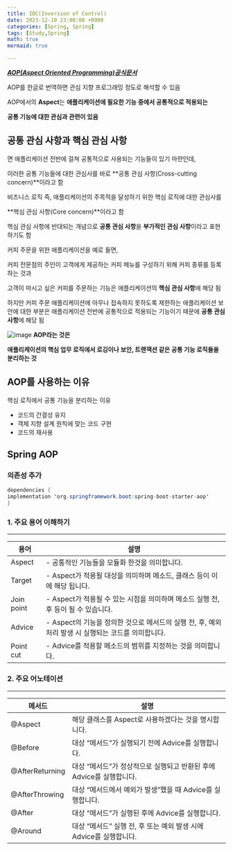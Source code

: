 ```yaml
---
title: IOC(Inversion of Control)
date: 2023-12-10 23:00:00 +0900
categories: [Spring, Spring]
tags: [Study,Spring]
math: true
mermaid: true

---
```


***[AOP(Aspect Oriented Programming)공식문서](https://docs.spring.io/spring-framework/reference/core/aop/introduction-defn.html)***

AOP를 한글로 번역하면 관심 지향 프로그래밍 정도로 해석할 수 있음

AOP에서의 **Aspect**는 **애플리케이션에 필요한 기능 중에서 공통적으로 적용되는**

 **공통 기능에 대한 관심과 관련이 있음**

 ## **공통 관심 사항과 핵심 관심 사항**

면 애플리케이션 전반에 걸쳐 공통적으로 사용되는 기능들이 있기 마련인데, 

이러한 공통 기능들에 대한 관심사를 바로 **공통 관심 사항(Cross-cutting concern)**이라고 함

비즈니스 로직 즉, 애플리케이션의 주목적을 달성하기 위한 핵심 로직에 대한 관심사를 

**핵심 관심 사항(Core concern)**이라고 함

핵심 관심 사항에 반대되는 개념으로 **공통 관심 사항**을 **부가적인 관심 사항**이라고 표현하기도 함

커피 주문을 위한 애플리케이션을 예로 들면,

커피 전문점의 주인이 고객에게 제공하는 커피 메뉴를 구성하기 위해 커피 종류를 등록하는 것과

고객이 마시고 싶은 커피를 주문하는 기능은 애플리케이션의 **핵심 관심 사항**에 해당 됨

하지만 커피 주문 애플리케이션에 아무나 접속하지 못하도록 제한하는 애플리케이션 보안에 대한 부분은 애플리케이션 전반에 공통적으로 적용되는 기능이기 때문에 **공통 관심 사항**에 해당 됨

![image](https://github.com/ararp1006/mainProject/assets/130068083/ebcfb956-6a93-4fda-b400-5ab8363af17d)
**AOP라는 것은** 

**애플리케이션의 핵심 업무 로직에서 로깅이나 보안, 트랜잭션 같은 공통 기능 로직들을 분리하는 것**

## AOP를 사용하는 이유

핵심 로직에서 공통 기능을 분리하는 이유

- 코드의 간결성 유지
- 객체 지향 설계 원칙에 맞는 코드 구현
- 코드의 재사용

## Spring AOP

### 의존성 추가

```java
dependencies {
implementation 'org.springframework.boot:spring-boot-starter-aop'
}
```

### **1. 주요 용어 이해하기**

---

| 용어 | 설명 |
| --- | --- |
| Aspect | - 공통적인 기능들을 모듈화 한것을 의미합니다. |
| Target | - Aspect가 적용될 대상을 의미하며 메소드, 클래스 등이 이에 해당 됩니다. |
| Join point | - Aspect가 적용될 수 있는 시점을 의미하며 메소드 실행 전, 후 등이 될 수 있습니다. |
| Advice | - Aspect의 기능을 정의한 것으로 메서드의 실행 전, 후, 예외 처리 발생 시 실행되는 코드를 의미합니다. |
| Point cut | - Advice를 적용할 메소드의 범위를 지정하는 것을 의미합니다. |

### **2. 주요 어노테이션**

---

| 메서드 | 설명 |
| --- | --- |
| @Aspect | 해당 클래스를 Aspect로 사용하겠다는 것을 명시합니다. |
| @Before | 대상 “메서드”가 실행되기 전에 Advice를 실행합니다. |
| @AfterReturning | 대상 “메서드”가 정상적으로 실행되고 반환된 후에 Advice를 실행합니다. |
| @AfterThrowing | 대상 “메서드에서 예외가 발생”했을 때 Advice를 실행합니다. |
| @After | 대상 “메서드”가 실행된 후에 Advice를 실행합니다. |
| @Around | 대상 “메서드” 실행 전, 후 또는 예외 발생 시에 Advice를 실행합니다. |